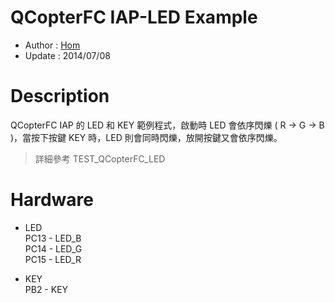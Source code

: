 QCopterFC IAP-LED Example
========
* Author  : [Hom](http://about.me/Hom)
* Update  : 2014/07/08

Description
========
QCopterFC IAP 的 LED 和 KEY 範例程式，啟動時 LED 會依序閃爍 ( R → G → B )，當按下按鍵 KEY 時，LED 則會同時閃爍，放開按鍵又會依序閃爍。  
 > 詳細參考 TEST_QCopterFC_LED

Hardware
========
* LED  
PC13 - LED_B  
PC14 - LED_G  
PC15 - LED_R  

* KEY  
PB2  - KEY  
